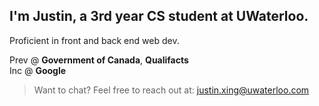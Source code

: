 ## I'm Justin, a 3rd year CS student at UWaterloo.

Proficient in front and back end web dev.

Prev @ **Government of Canada**, **Qualifacts**\
Inc @ **Google**

> Want to chat?
Feel free to reach out at: justin.xing@uwaterloo.com
